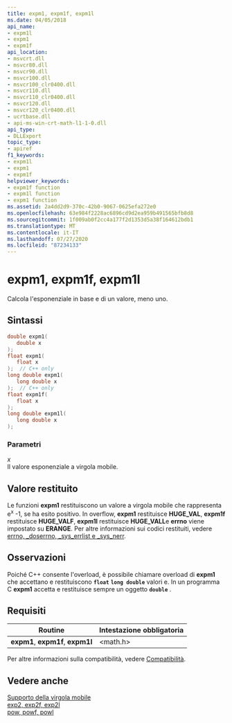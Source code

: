 ```yaml
---
title: expm1, expm1f, expm1l
ms.date: 04/05/2018
api_name:
- expm1l
- expm1
- expm1f
api_location:
- msvcrt.dll
- msvcr80.dll
- msvcr90.dll
- msvcr100.dll
- msvcr100_clr0400.dll
- msvcr110.dll
- msvcr110_clr0400.dll
- msvcr120.dll
- msvcr120_clr0400.dll
- ucrtbase.dll
- api-ms-win-crt-math-l1-1-0.dll
api_type:
- DLLExport
topic_type:
- apiref
f1_keywords:
- expm1l
- expm1
- expm1f
helpviewer_keywords:
- expm1f function
- expm1l function
- expm1 function
ms.assetid: 2a4dd2d9-370c-42b0-9067-0625efa272e0
ms.openlocfilehash: 63e984f2228ac6896cd9d2ea959b491565bfb8d8
ms.sourcegitcommit: 1f009ab0f2cc4a177f2d1353d5a38f164612bdb1
ms.translationtype: MT
ms.contentlocale: it-IT
ms.lasthandoff: 07/27/2020
ms.locfileid: "87234133"
---
```

# <a name="expm1-expm1f-expm1l"></a>expm1, expm1f, expm1l

Calcola l'esponenziale in base e di un valore, meno uno.

## <a name="syntax"></a>Sintassi

```C
double expm1(
   double x
);
float expm1(
   float x
);  // C++ only
long double expm1(
   long double x
);  // C++ only
float expm1f(
   float x
);
long double expm1l(
   long double x
);
```

### <a name="parameters"></a>Parametri

*x*<br/>
Il valore esponenziale a virgola mobile.

## <a name="return-value"></a>Valore restituito

Le funzioni **expm1** restituiscono un valore a virgola mobile che rappresenta e<sup>x</sup> -1, se ha esito positivo. In overflow, **expm1** restituisce **HUGE_VAL**, **expm1f** restituisce **HUGE_VALF**, **expm1l** restituisce **HUGE_VALL**e **errno** viene impostato su **ERANGE**. Per altre informazioni sui codici restituiti, vedere [errno, _doserrno, _sys_errlist e _sys_nerr](../../c-runtime-library/errno-doserrno-sys-errlist-and-sys-nerr.md).

## <a name="remarks"></a>Osservazioni

Poiché C++ consente l'overload, è possibile chiamare overload di **expm1** che accettano e restituiscono **`float`** **`long double`** valori e. In un programma C **expm1** accetta e restituisce sempre un oggetto **`double`** .

## <a name="requirements"></a>Requisiti

|Routine|Intestazione obbligatoria|
|-------------|---------------------|
|**expm1**, **expm1f**, **expm1l**|\<math.h>|

Per altre informazioni sulla compatibilità, vedere [Compatibilità](../../c-runtime-library/compatibility.md).

## <a name="see-also"></a>Vedere anche

[Supporto della virgola mobile](../../c-runtime-library/floating-point-support.md)<br/>
[exp2, exp2f, exp2l](exp2-exp2f-exp2l.md)<br/>
[pow, powf, powl](pow-powf-powl.md)<br/>
